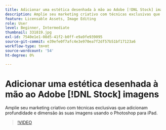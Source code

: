 ```yaml
---
title: Adicionar uma estética desenhada à mão ao Adobe [!DNL Stock] imagens
description: Amplie seu marketing criativo com técnicas exclusivas que adicionam profundidade e dimensão às suas imagens usando o Photoshop para iPad
feature: Licensable Assets, Image Editing
role: User
level: Beginner, Intermediate
thumbnail: 331819.jpg
exl-id: 7540e1e1-08d5-41f2-b0ff-e9a9fe939095
source-git-commit: e39efe0f7afc4e3e970ea7f2df57b51bf17123a6
workflow-type: tm+mt
source-wordcount: '54'
ht-degree: 0%

---
```


# Adicionar uma estética desenhada à mão ao Adobe [!DNL Stock] imagens

Amplie seu marketing criativo com técnicas exclusivas que adicionam profundidade e dimensão às suas imagens usando o Photoshop para iPad.

>[!VIDEO](https://video.tv.adobe.com/v/331819?hidetitle=true)
